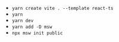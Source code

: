 - `yarn create vite . --template react-ts`
- `yarn`
- `yarn dev`
- `yarn add -D msw`
- `npx msw init public`
